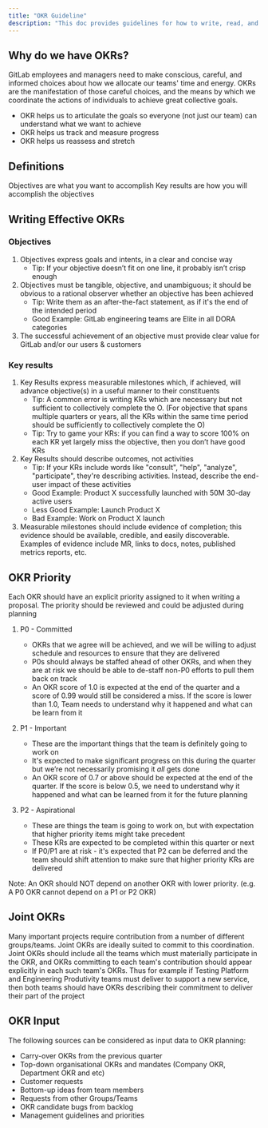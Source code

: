 ```yaml
---
title: "OKR Guideline"
description: "This doc provides guidelines for how to write, read, and use OKRs"
---
```


## Why do we have OKRs?

GitLab employees and managers need to make conscious, careful, and informed choices about how we allocate our teams' time and energy. OKRs are the manifestation of those careful choices, and the means by which we coordinate the actions of individuals to achieve great collective goals.

- OKR helps us to articulate the goals so everyone (not just our team) can understand what we want to achieve
- OKR helps us track and measure progress
- OKR helps us reassess and stretch

## Definitions

Objectives are what you want to accomplish
Key results are how you will accomplish the objectives

## Writing Effective OKRs

### Objectives

1. Objectives express goals and intents, in a clear and concise way
   - Tip: If your objective doesn’t fit on one line, it probably isn’t crisp enough
1. Objectives must be tangible, objective, and unambiguous; it should be obvious to a rational observer whether an objective has been achieved
   - Tip: Write them as an after-the-fact statement, as if it's the end of the intended period
   - Good Example: GitLab engineering teams are Elite in all DORA categories
1. The successful achievement of an objective must provide clear value for GitLab and/or our users & customers

### Key results

1. Key Results express measurable milestones which, if achieved, will advance objective(s) in a useful manner to their constituents
   - Tip: A common error is writing KRs which are necessary but not sufficient to collectively complete the O. (For objective that spans multiple quarters or years, all the KRs within the same time period should be sufficiently to collectively complete the O)
   - Tip: Try to game your KRs: if you can find a way to score 100% on each KR yet largely miss the objective, then you don’t have good KRs
1. Key Results should describe outcomes, not activities
   - Tip: If your KRs include words like "consult", "help", "analyze", "participate", they're describing activities.  Instead, describe the end-user impact of these activities
   - Good Example: Product X successfully launched with 50M 30-day active users
   - Less Good Example: Launch Product X
   - Bad Example: Work on Product X launch
1. Measurable milestones should include evidence of completion; this evidence should be available, credible, and easily discoverable. Examples of evidence include MR, links to docs, notes, published metrics reports, etc.

## OKR Priority

Each OKR should have an explicit priority assigned to it when writing a proposal. The priority should be reviewed and could be adjusted during planning

1. P0 - Committed
   - OKRs that we agree will be achieved, and we will be willing to adjust schedule and resources to ensure that they are delivered
   - P0s should always be staffed ahead of other OKRs, and when they are at risk we should be able to de-staff non-P0 efforts to pull them back on track
   - An OKR score of 1.0 is expected at the end of the quarter and a score of 0.99 would still be considered a miss. If the score is lower than 1.0, Team needs to understand why it happened and what can be learn from it

1. P1 - Important
   - These are the important things that the team is definitely going to work on
   - It's expected to make significant progress on this during the quarter but we’re not necessarily promising it *all* gets done
   - An OKR score of 0.7 or above should be expected at the end of the quarter. If the score is below 0.5, we need to understand why it happened and what can be learned from it for the future planning

1. P2 - Aspirational
   - These are things the team is going to work on, but with expectation that higher priority items might take precedent
   - These KRs are expected to be completed within this quarter or next
   - If P0/P1 are at risk - it's expected that P2 can be deferred and the team should shift attention to make sure that higher priority KRs are delivered

Note:  An OKR should NOT depend on another OKR with lower priority. (e.g. A P0 OKR cannot depend on a P1 or P2 OKR)

## Joint OKRs

Many important projects require contribution from a number of different groups/teams. Joint OKRs are ideally suited to commit to this coordination. Joint OKRs should include all the teams which must materially participate in the OKR, and OKRs committing to each team's contribution should appear explicitly in each such team's OKRs. Thus for example if Testing Platform and Engineering Produtivity teams must deliver to support a new service, then both teams should have OKRs describing their commitment to deliver their part of the project

## OKR Input

The following sources can be considered as input data to OKR planning:

- Carry-over OKRs from the previous quarter
- Top-down organisational OKRs and mandates (Company OKR, Department OKR and etc)
- Customer requests
- Bottom-up ideas from team members
- Requests from other Groups/Teams
- OKR candidate bugs from backlog
- Management guidelines and priorities
   